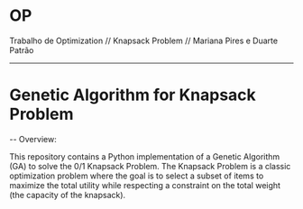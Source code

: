 # OP
Trabalho de Optimization // Knapsack Problem // Mariana Pires e Duarte Patrão

-----------------

# Genetic Algorithm for Knapsack Problem

-- Overview:

This repository contains a Python implementation of a Genetic Algorithm (GA) to solve the 0/1 Knapsack Problem. The Knapsack Problem is a classic optimization problem where the goal is to select a subset of items to maximize the total utility while respecting a constraint on the total weight (the capacity of the knapsack).
